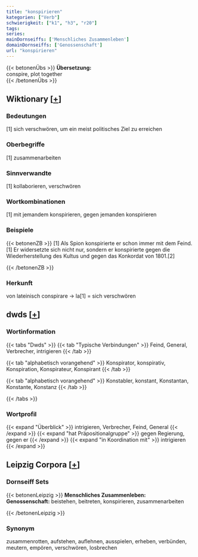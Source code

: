 ```yaml
---
title: "konspirieren"
kategorien: ["Verb"]
schwierigkeit: ["k1", "h3", "r20"]
tags:
series:
mainDornseiffs: ['Menschliches Zusammenleben']
domainDornseiffs: ['Genossenschaft']
url: "konspirieren"
---
```


{{< betonenÜbs >}}
**Übersetzung:**  
conspire, plot together  
{{< /betonenÜbs >}}

## Wiktionary [[+](https://de.wiktionary.org/wiki/konspirieren)]

### Bedeutungen
[1] sich verschwören, um ein meist politisches Ziel zu erreichen  

### Oberbegriffe
[1] zusammenarbeiten  

### Sinnverwandte
[1] kollaborieren, verschwören  

### Wortkombinationen
[1] mit jemandem konspirieren, gegen jemanden konspirieren  

### Beispiele
{{< betonenZB >}}
[1] Als Spion konspirierte er schon immer mit dem Feind.  
[1] Er widersetzte sich nicht nur, sondern er konspirierte gegen die Wiederherstellung des Kultus und gegen das Konkordat von 1801.[2]  

{{< /betonenZB >}}
### Herkunft
von lateinisch conspirare → la[1] = sich verschwören  



## dwds [[+](https://www.dwds.de/wb/konspirieren)]

### Wortinformation
{{< tabs "Dwds" >}}
{{< tab "Typische Verbindungen" >}}
Feind, General, Verbrecher, intrigieren
{{< /tab >}}

{{< tab "alphabetisch vorangehend" >}}
Konspirator, konspirativ, Konspiration, Konspirateur, Konspirant
{{< /tab >}}

{{< tab "alphabetisch vorangehend" >}}
Konstabler, konstant, Konstantan, Konstante, Konstanz
{{< /tab >}}

{{< /tabs >}}

### Wortprofil
{{< expand "Überblick" >}} intrigieren, Verbrecher, Feind, General {{< /expand >}}
{{< expand "hat Präpositionalgruppe" >}} gegen Regierung, gegen er {{< /expand >}}
{{< expand "in Koordination mit" >}} intrigieren {{< /expand >}}

## Leipzig Corpora [[+](https://corpora.uni-leipzig.de/en/res?word=konspirieren&corpusId=deu_newscrawl-public_2018)]

### Dornseiff Sets
{{< betonenLeipzig >}}
**Menschliches Zusammenleben:**  
**Genossenschaft:** beistehen, beitreten, konspirieren, zusammenarbeiten  

{{< /betonenLeipzig >}}

### Synonym
zusammenrotten, aufstehen, auflehnen, ausspielen, erheben, verbünden, meutern, empören, verschwören, losbrechen

